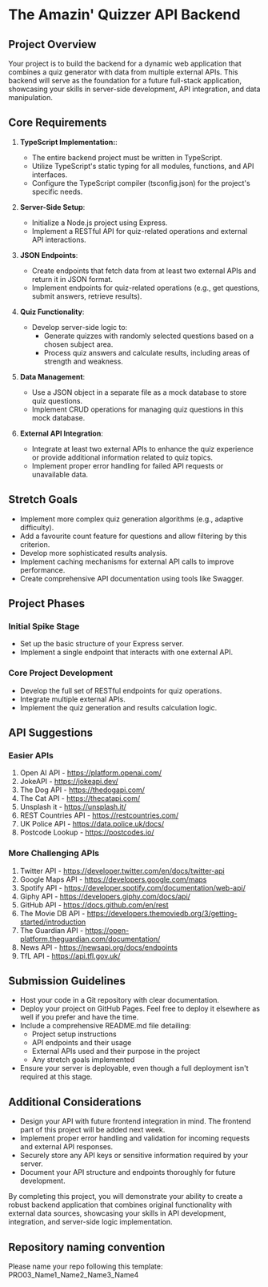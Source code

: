 # The Amazin' Quizzer API Backend

## Project Overview

Your project is to build the backend for a dynamic web application that combines a quiz generator with data from multiple external APIs. This backend will serve as the foundation for a future full-stack application, showcasing your skills in server-side development, API integration, and data manipulation.

## Core Requirements

1. **TypeScript Implementation:**:
   - The entire backend project must be written in TypeScript.
   - Utilize TypeScript's static typing for all modules, functions, and API interfaces.
   - Configure the TypeScript compiler (tsconfig.json) for the project's specific needs.

2. **Server-Side Setup**:
   - Initialize a Node.js project using Express.
   - Implement a RESTful API for quiz-related operations and external API interactions.

3. **JSON Endpoints**:
   - Create endpoints that fetch data from at least two external APIs and return it in JSON format.
   - Implement endpoints for quiz-related operations (e.g., get questions, submit answers, retrieve results).

4. **Quiz Functionality**:
   - Develop server-side logic to:
     - Generate quizzes with randomly selected questions based on a chosen subject area.
     - Process quiz answers and calculate results, including areas of strength and weakness.

5. **Data Management**:
   - Use a JSON object in a separate file as a mock database to store quiz questions.
   - Implement CRUD operations for managing quiz questions in this mock database.

6. **External API Integration**:
   - Integrate at least two external APIs to enhance the quiz experience or provide additional information related to quiz topics.
   - Implement proper error handling for failed API requests or unavailable data.

## Stretch Goals

- Implement more complex quiz generation algorithms (e.g., adaptive difficulty).
- Add a favourite count feature for questions and allow filtering by this criterion.
- Develop more sophisticated results analysis.
- Implement caching mechanisms for external API calls to improve performance.
- Create comprehensive API documentation using tools like Swagger.

## Project Phases

### Initial Spike Stage
- Set up the basic structure of your Express server.
- Implement a single endpoint that interacts with one external API.

### Core Project Development
- Develop the full set of RESTful endpoints for quiz operations.
- Integrate multiple external APIs.
- Implement the quiz generation and results calculation logic.

## API Suggestions

### Easier APIs
1. Open AI API - https://platform.openai.com/
2. JokeAPI - https://jokeapi.dev/
3. The Dog API - https://thedogapi.com/
4. The Cat API - https://thecatapi.com/
5. Unsplash it - https://unsplash.it/
7. REST Countries API - https://restcountries.com/
8. UK Police API - https://data.police.uk/docs/
9. Postcode Lookup - https://postcodes.io/

### More Challenging APIs
1. Twitter API - https://developer.twitter.com/en/docs/twitter-api
2. Google Maps API - https://developers.google.com/maps
3. Spotify API - https://developer.spotify.com/documentation/web-api/
4. Giphy API - https://developers.giphy.com/docs/api/
5. GitHub API - https://docs.github.com/en/rest
6. The Movie DB API - https://developers.themoviedb.org/3/getting-started/introduction
7. The Guardian API - https://open-platform.theguardian.com/documentation/
8. News API - https://newsapi.org/docs/endpoints
9. TfL API - https://api.tfl.gov.uk/

## Submission Guidelines

- Host your code in a Git repository with clear documentation.
- Deploy your project on GitHub Pages. Feel free to deploy it elsewhere as well if you prefer and have the time.
- Include a comprehensive README.md file detailing:
  - Project setup instructions
  - API endpoints and their usage
  - External APIs used and their purpose in the project
  - Any stretch goals implemented
- Ensure your server is deployable, even though a full deployment isn't required at this stage.

## Additional Considerations

- Design your API with future frontend integration in mind. The frontend part of this project will be added next week.
- Implement proper error handling and validation for incoming requests and external API responses.
- Securely store any API keys or sensitive information required by your server.
- Document your API structure and endpoints thoroughly for future development.

By completing this project, you will demonstrate your ability to create a robust backend application that combines original functionality with external data sources, showcasing your skills in API development, integration, and server-side logic implementation.

## Repository naming convention
Please name your repo following this template:
PRO03_Name1_Name2_Name3_Name4